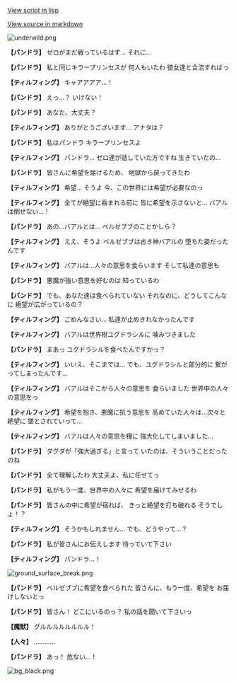 [View script in lisp](../scripts/202209961.txt)

[View source in markdown](202209961.md)

![underwild.png](../images/backgrounds/underwild.png)

**【パンドラ】**
ゼロがまだ戦っているはず…
それに…

**【パンドラ】**
私と同じキラープリンセスが
何人もいたわ
彼女達と合流すればっ

**【ティルフィング】**
キャアアアア…！

**【パンドラ】**
えっ…？
いけない！

**【パンドラ】**
あなた、大丈夫？

**【ティルフィング】**
ありがとうございます…
アナタは？

**【パンドラ】**
私はパンドラ
キラープリンセスよ

**【ティルフィング】**
パンドラ…
ゼロ達が話していた方ですね
生きていたの…

**【パンドラ】**
皆さんに希望を届けるため、
地獄から戻ってきたわ

**【ティルフィング】**
希望…
そうよ
今、この世界には希望が必要なのっ

**【ティルフィング】**
全てが絶望に呑まれる前に
皆に希望を示さないと…
バアルは倒せない…！

**【パンドラ】**
あの…バアルとは…
ベルゼブブのことかしら？

**【ティルフィング】**
ええ、そうよ
ベルゼブブは古き神バアルの
堕ちた姿だったんです

**【ティルフィング】**
バアルは…人々の意思を食らいます
そして私達の意思も

**【パンドラ】**
悪魔が強い意思を好むのは
知っているわ

**【パンドラ】**
でも、あなた達は食べられていない
それなのに、どうしてこんなに
絶望が広がっているの？

**【ティルフィング】**
ごめんなさい…
私達が止めきれなかったんです

**【ティルフィング】**
バアルは世界樹ユグドラシルに
噛みつきました

**【パンドラ】**
まあっ
ユグドラシルを食べたんですかっ？

**【ティルフィング】**
いいえ、そこまでは…
でも、ユグドラシルと部分的に
繋がってしまったんです…

**【ティルフィング】**
バアルはそこから人々の意思を
食らいました
世界中の人々の意思をっ

**【ティルフィング】**
希望を抱き、悪魔に抗う意思を
高めていた人々は…次々と絶望に
墜とされていって…

**【ティルフィング】**
バアルは人々の意思を糧に
強大化してしまいました…

**【パンドラ】**
ダグダが「強大過ぎる」と言って
いたのは、そういうことだったのね

**【パンドラ】**
全て理解したわ
大丈夫よ、私に任せてっ

**【パンドラ】**
私がもう一度、世界中の人々に
希望を届けてみせるわ

**【パンドラ】**
皆さんの中に希望が宿れば、
きっと絶望を打ち破れる
そうでしょ！？

**【ティルフィング】**
そうかもしれません…
でも、どうやって…？

**【パンドラ】**
私が皆さんにお伝えします
待っていて下さい

**【ティルフィング】**
パンドラ…！

![ground_surface_break.png](../images/backgrounds/ground_surface_break.png)

**【パンドラ】**
ベルゼブブに希望を食べられた
皆さんに、もう一度、希望を
お届けしないとっ

**【パンドラ】**
皆さん！
どこにいるのっ？
私の話を聞いて下さいっ

**【魔獣】**
グルルルルルルルル！

**【人々】**
…………

**【パンドラ】**
あっ！
危ない…！

![bg_black.png](../images/backgrounds/bg_black.png)
